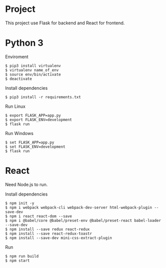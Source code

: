 # Project
This project use Flask for backend and React for frontend. <br />

# Python 3
Enviroment
```
$ pip3 install virtualenv
$ virtualenv name_of_env
$ source env/bin/activate
$ deactivate
```

Install dependencies
```
$ pip3 install -r requirements.txt
```
Run Linux
```
$ export FLASK_APP=app.py
$ export FLASK_ENV=development
$ flask run
```
Run Windows
```
$ set FLASK_APP=app.py
$ set FLASK_ENV=development
$ flask run
```

# React
Need Node.js to run.

Install dependencies
```
$ npm init -y
$ npm i webpack webpack-cli webpack-dev-server html-webpack-plugin --save-dev
$ npm i react react-dom --save
$ npm i @babel/core @babel/preset-env @babel/preset-react babel-loader --save-dev
$ npm install --save redux react-redux
$ npm install --save react-redux-toastr
$ npm install --save-dev mini-css-extract-plugin
```
Run
```
$ npm run build
$ npm start
```

